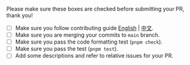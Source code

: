 Please make sure these boxes are checked before submitting your PR, thank you!

- [ ] Make sure you follow contributing guide [English](https://tolking.github.io/element-pro-components/en-US/guide/contributing) | [中文](https://tolking.github.io/element-pro-components/zh-CN/guide/contributing).
- [ ] Make sure you are merging your commits to `main` branch.
- [ ] Make sure you pass the code formatting test (`pnpm check`).
- [ ] Make sure you pass the test (`pnpm test`).
- [ ] Add some descriptions and refer to relative issues for your PR. <!-- e.g. `fix #100` or `close #100, close #101` (#xxx is the issue id) -->
